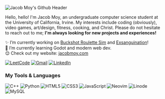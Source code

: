 ![Jacob Moy's Github Header](https://www.jacobmoy.com/assets/gh-header.png)

Hello, hello! I'm Jacob Moy, an undergraduate computer science student at the University of California, Irvine. My interests include coding (obviously), video games, art/design, fitness, cooking, and Christ. Please do not hesitate to reach out to me; <b>I'm always looking for new projects and experiences!</b>

✨ I’m currently working on [Buckshot Roulette Sim](https://www.github.com/EightBitByte/buckshot-roulette-sim) and [Exsanguination](https://www.github.com/EightBitByte/exsanguination)!<br>
💪 I’m currently learning Godot and modern web dev.<br>
😌 Check out my website: [jacobmoy.com](https://www.jacobmoy.com)

[![LeetCode](https://img.shields.io/badge/LeetCode-000000?style=for-the-badge&logo=LeetCode&logoColor=#d16c06)](https://leetcode.com/apixelatedpug/)
[![Gmail](https://img.shields.io/badge/Gmail-D14836?style=for-the-badge&logo=gmail&logoColor=white)](mailto:jacob.anthony.moy@gmail.com)
[![LinkedIn](https://img.shields.io/badge/linkedin-%230077B5.svg?style=for-the-badge&logo=linkedin&logoColor=white)](https://www.linkedin.com/in/moy-jacob)

### My Tools & Languages
![C++](https://img.shields.io/badge/c++-%2300599C.svg?style=for-the-badge&logo=c%2B%2B&logoColor=white)
![Python](https://img.shields.io/badge/python-3670A0?style=for-the-badge&logo=python&logoColor=ffdd54)
![HTML5](https://img.shields.io/badge/html5-%23E34F26.svg?style=for-the-badge&logo=html5&logoColor=white)
![CSS3](https://img.shields.io/badge/css3-%231572B6.svg?style=for-the-badge&logo=css3&logoColor=white)
![JavaScript](https://img.shields.io/badge/javascript-%23323330.svg?style=for-the-badge&logo=javascript&logoColor=%23F7DF1E)
![Neovim](https://img.shields.io/badge/NeoVim-%2357A143.svg?&style=for-the-badge&logo=neovim&logoColor=white)
![Linode](https://img.shields.io/badge/linode-00A95C?style=for-the-badge&logo=linode&logoColor=white)
![MySQL](https://img.shields.io/badge/mysql-%2300f.svg?style=for-the-badge&logo=mysql&logoColor=white)

